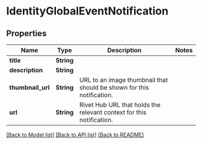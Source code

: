 # IdentityGlobalEventNotification

## Properties

Name | Type | Description | Notes
------------ | ------------- | ------------- | -------------
**title** | **String** |  | 
**description** | **String** |  | 
**thumbnail_url** | **String** | URL to an image thumbnail that should be shown for this notification. | 
**url** | **String** | Rivet Hub URL that holds the relevant context for this notification. | 

[[Back to Model list]](../README.md#documentation-for-models) [[Back to API list]](../README.md#documentation-for-api-endpoints) [[Back to README]](../README.md)


